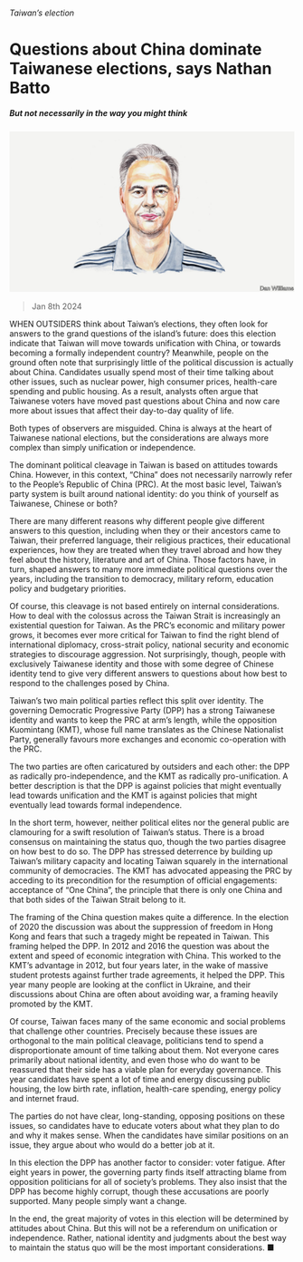 ###### Taiwan’s election

# Questions about China dominate Taiwanese elections, says Nathan Batto 

##### But not necessarily in the way you might think 

![image](images/20240106_BID003.jpg) 

> Jan 8th 2024 

WHEN OUTSIDERS think about Taiwan’s elections, they often look for answers to the grand questions of the island’s future: does this election indicate that Taiwan will move towards unification with China, or towards becoming a formally independent country? Meanwhile, people on the ground often note that surprisingly little of the political discussion is actually about China. Candidates usually spend most of their time talking about other issues, such as nuclear power, high consumer prices, health-care spending and public housing. As a result, analysts often argue that Taiwanese voters have moved past questions about China and now care more about issues that affect their day-to-day quality of life. 

Both types of observers are misguided. China is always at the heart of Taiwanese national elections, but the considerations are always more complex than simply unification or independence.

The dominant political cleavage in Taiwan is based on attitudes towards China. However, in this context, “China” does not necessarily narrowly refer to the People’s Republic of China (PRC). At the most basic level, Taiwan’s party system is built around national identity: do you think of yourself as Taiwanese, Chinese or both? 

There are many different reasons why different people give different answers to this question, including when they or their ancestors came to Taiwan, their preferred language, their religious practices, their educational experiences, how they are treated when they travel abroad and how they feel about the history, literature and art of China. Those factors have, in turn, shaped answers to many more immediate political questions over the years, including the transition to democracy, military reform, education policy and budgetary priorities. 

Of course, this cleavage is not based entirely on internal considerations. How to deal with the colossus across the Taiwan Strait is increasingly an existential question for Taiwan. As the PRC’s economic and military power grows, it becomes ever more critical for Taiwan to find the right blend of international diplomacy, cross-strait policy, national security and economic strategies to discourage aggression. Not surprisingly, though, people with exclusively Taiwanese identity and those with some degree of Chinese identity tend to give very different answers to questions about how best to respond to the challenges posed by China.

Taiwan’s two main political parties reflect this split over identity. The governing Democratic Progressive Party (DPP) has a strong Taiwanese identity and wants to keep the PRC at arm’s length, while the opposition Kuomintang (KMT), whose full name translates as the Chinese Nationalist Party, generally favours more exchanges and economic co-operation with the PRC. 

The two parties are often caricatured by outsiders and each other: the DPP as radically pro-independence, and the KMT as radically pro-unification. A better description is that the DPP is against policies that might eventually lead towards unification and the KMT is against policies that might eventually lead towards formal independence. 

In the short term, however, neither political elites nor the general public are clamouring for a swift resolution of Taiwan’s status. There is a broad consensus on maintaining the status quo, though the two parties disagree on how best to do so. The DPP has stressed deterrence by building up Taiwan’s military capacity and locating Taiwan squarely in the international community of democracies. The KMT has advocated appeasing the PRC by acceding to its precondition for the resumption of official engagements: acceptance of “One China”, the principle that there is only one China and that both sides of the Taiwan Strait belong to it.

The framing of the China question makes quite a difference. In the election of 2020 the discussion was about the suppression of freedom in Hong Kong and fears that such a tragedy might be repeated in Taiwan. This framing helped the DPP. In 2012 and 2016 the question was about the extent and speed of economic integration with China. This worked to the KMT’s advantage in 2012, but four years later, in the wake of massive student protests against further trade agreements, it helped the DPP. This year many people are looking at the conflict in Ukraine, and their discussions about China are often about avoiding war, a framing heavily promoted by the KMT.

Of course, Taiwan faces many of the same economic and social problems that challenge other countries. Precisely because these issues are orthogonal to the main political cleavage, politicians tend to spend a disproportionate amount of time talking about them. Not everyone cares primarily about national identity, and even those who do want to be reassured that their side has a viable plan for everyday governance. This year candidates have spent a lot of time and energy discussing public housing, the low birth rate, inflation, health-care spending, energy policy and internet fraud. 

The parties do not have clear, long-standing, opposing positions on these issues, so candidates have to educate voters about what they plan to do and why it makes sense. When the candidates have similar positions on an issue, they argue about who would do a better job at it.

In this election the DPP has another factor to consider: voter fatigue. After eight years in power, the governing party finds itself attracting blame from opposition politicians for all of society’s problems. They also insist that the DPP has become highly corrupt, though these accusations are poorly supported. Many people simply want a change.

In the end, the great majority of votes in this election will be determined by attitudes about China. But this will not be a referendum on unification or independence. Rather, national identity and judgments about the best way to maintain the status quo will be the most important considerations. ■


